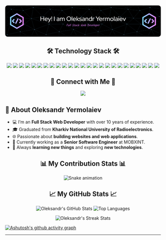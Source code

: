 <p align="center">
  <img src="https://github.com/yermolaievo/yermolaievo/blob/main/github-header.png" alt="Oleksandr Yermolaiev Header Image"/>
   
</p>

<h2 align="center">🛠 Technology Stack 🛠</h2>
<p align="center">
  <img src="https://img.shields.io/badge/PHP-777BB4?style=for-the-badge&logo=php&logoColor=white"/>
  <img src="https://img.shields.io/badge/HTML5-E34F26?style=for-the-badge&logo=html5&logoColor=white"/>
  <img src="https://img.shields.io/badge/CSS3-1572B6?style=for-the-badge&logo=css3&logoColor=white"/>
  <img src="https://img.shields.io/badge/Bootstrap-563D7C?style=for-the-badge&logo=bootstrap&logoColor=white"/>
  <img src="https://img.shields.io/badge/Tailwind_CSS-06B6D4?style=for-the-badge&logo=tailwind-css&logoColor=white"/>
  <img src="https://img.shields.io/badge/JavaScript-F7DF1E?style=for-the-badge&logo=javascript&logoColor=black"/>
  <img src="https://img.shields.io/badge/Shopify-7AB55C?style=for-the-badge&logo=shopify&logoColor=white"/>
  <img src="https://img.shields.io/badge/WordPress-21759B?style=for-the-badge&logo=wordpress&logoColor=white"/>
  <img src="https://img.shields.io/badge/Bigcommerce-121118?style=for-the-badge&logo=bigcommerce&logoColor=white"/>
  <img src="https://img.shields.io/badge/Woocommerce-96588A?style=for-the-badge&logo=woocommerce&logoColor=white"/>
  <img src="https://img.shields.io/badge/Laravel-FF2D20?style=for-the-badge&logo=laravel&logoColor=white"/>
  <img src="https://img.shields.io/badge/React-61DAFB?style=for-the-badge&logo=react&logoColor=black"/>
  <img src="https://img.shields.io/badge/Next.js-000000?style=for-the-badge&logo=next.js&logoColor=white"/>
  <img src="https://img.shields.io/badge/MUI-007FFF?style=for-the-badge&logo=mui&logoColor=white"/>
  <img src="https://img.shields.io/badge/Vue.js-4FC08D?style=for-the-badge&logo=vue.js&logoColor=white"/>
  <img src="https://img.shields.io/badge/Vuetify-1867C0?style=for-the-badge&logo=vuetify&logoColor=white"/>
  <img src="https://img.shields.io/badge/MongoDB-47A248?style=for-the-badge&logo=mongodb&logoColor=white"/>
  <img src="https://img.shields.io/badge/Node.js-339933?style=for-the-badge&logo=node.js&logoColor=white"/>
  <img src="https://img.shields.io/badge/Ruby-CC342D?style=for-the-badge&logo=ruby&logoColor=white"/>
  <img src="https://img.shields.io/badge/MySQL-4479A1?style=for-the-badge&logo=mysql&logoColor=white"/>
  <img src="https://img.shields.io/badge/GraphQL-E10098?style=for-the-badge&logo=graphql&logoColor=white"/>
  <img src="https://img.shields.io/badge/Apache-D22128?style=for-the-badge&logo=apache&logoColor=white"/>
  <img src="https://img.shields.io/badge/Heroku-430098?style=for-the-badge&logo=heroku&logoColor=white"/>
  <img src="https://img.shields.io/badge/Git-F05032?style=for-the-badge&logo=git&logoColor=white"/>
  <img src="https://img.shields.io/badge/GitHub-181717?style=for-the-badge&logo=github&logoColor=white"/>
</p>

<h2 align="center">🤝 Connect with Me 🤝</h2>

<p align="center">
  <a href="mailto:yermolaievo@gmail.com">
    <img src="https://img.shields.io/badge/-Oleksandr Yermolaiev-c14438?style=for-the-badge&logo=Gmail&logoColor=white"/>
  </a>
</p>

## 🧑 About Oleksandr Yermolaiev
- 💻 I’m an **Full Stack Web Developer** with over 10 years of experience.
- 🎓 Graduated from **Kharkiv National University of Radioelectronics**.
- 🌐 Passionate about **building websites and web applications**.
- 🚀 Currently working as a **Senior Software Engineer** at MOBXINT.
- 📘 Always **learning new things** and exploring **new technologies**.

<h2 align="center">📊 My Contribution Stats 📊</h2>

<p align="center">
  <img src="https://github.com/yermolaievo/yermolaievo/blob/output/github-contribution-grid-snake.svg" alt="Snake animation"/>
</p>

<h2 align="center">📈 My GitHub Stats 📈</h2>

<p align="center">
  <img src="https://github-readme-stats.vercel.app/api?username=yermolaievo&show_icons=true&theme=radical&line_height=27" alt="Oleksandr's GitHub Stats">
  <img src="https://github-readme-stats.vercel.app/api/top-langs/?username=yermolaievo&hide=html,css,java,shaderlab,kotlin,hlsl&theme=radical" alt="Top Languages">
</p>

<p align="center">
 <img src="https://github-readme-streak-stats.herokuapp.com/?user=yermolaievo&show_icons=true&locale=en&layout=compact&theme=radical&line_height=0" alt="Oleksandr's Streak Stats"/>
</p> 

[![Ashutosh's github activity graph](https://github-readme-activity-graph.vercel.app/graph?username=yermolaievo&bg_color=0d1117&color=9e4c98&line=f2428e&point=f8d847&area=true&hide_border=true)](https://github.com/ashutosh00710/github-readme-activity-graph)
<hr>
